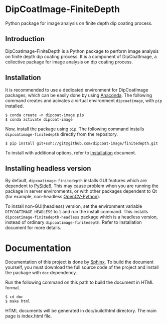 # DipCoatImage-FiniteDepth

Python package for image analysis on finite depth dip coating process.

## Introduction

DipCoatImage-FiniteDepth is a Python package to perform image analysis on finite depth dip coating process.
It is a component of DipCoatImage, a collective package for image analysis on dip coating process.

## Installation

It is recommended to use a dedicated environment for DipCoatImage packages, which can be easily done by using [Anaconda](https://www.anaconda.com/).
The following command creates and acivates a virtual environment `dipcoatimage`, with `pip` installed.

```
$ conda create -n dipcoat-image pip
$ conda activate dipcoat-image
```

Now, install the package using `pip`.
The following command installs ``dipcoatimage-finitedepth`` directly from the repository.

```
$ pip install git+ssh://git@github.com/dipcoat-image/finitedepth.git
```

To install with additional options, refer to [Installation](https://github.com/dipcoat-image/finitedepth/blob/master/doc/source/user-guide/installation.rst) document.

## Installing headless version

By default, ``dipcoatimage-finitedepth`` installs GUI features which are dependent to [PySide6](https://pypi.org/project/PySide6/).
This may cause problem when you are running the package in server environments, or with other packages dependent to Qt (for example, non-headless [OpenCV-Python](https://pypi.org/project/opencv-python/)).  

To install non-GUI(headless) version, set the environment variable `DIPCOATIMAGE_HEADLESS` to `1` and run the install command.
This installs ``dipcoatimage-finitedepth-headless`` package which is a headless version, instead of ordinary ``dipcoatimage-finitedepth``.
Refer to Installation document for more details.

# Documentation

Documentation of this project is done by [Sphinx](https://www.sphinx-doc.org/en/master/).
To build the document yourself, you must download the full source code of the project and install the package with `doc` dependency.

Run the following command on this path to build the document in HTML format.

```
$ cd doc
$ make html
```

HTML documents will be generated in doc/build/html directory. The main page is index.html file.
